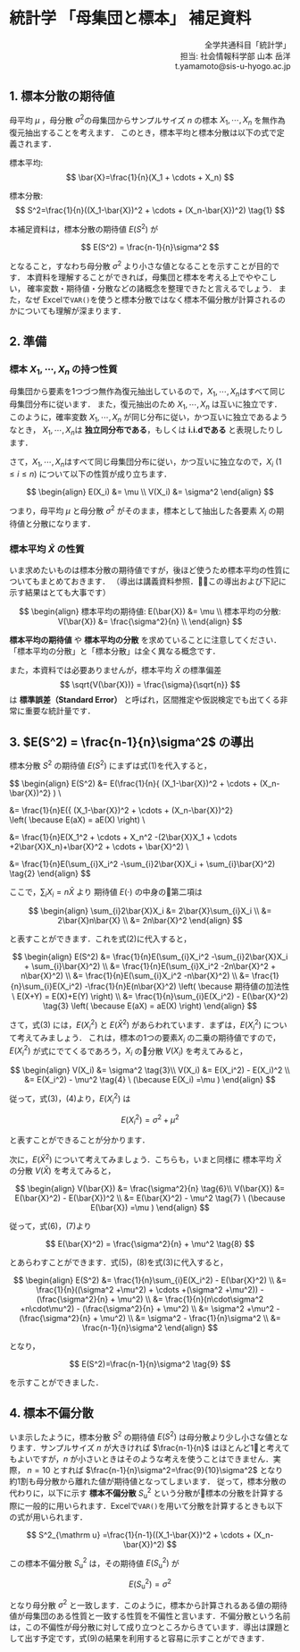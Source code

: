 # 統計学 「母集団と標本」 補足資料

<div style="text-align:right">
全学共通科目「統計学」 <br>
担当: 社会情報科学部 山本 岳洋 <br>
t.yamamoto@sis-u-hyogo.ac.jp
</div>

## 1. 標本分散の期待値

母平均 $\mu$ ，母分散 $\sigma^2$の母集団からサンプルサイズ $n$ の標本
$X_1, \cdots, X_n$ を無作為復元抽出することを考えます．
このとき，標本平均と標本分散は以下の式で定義されます．

標本平均:
$$
\bar{X}=\frac{1}{n}(X_1 + \cdots + X_n)
$$

標本分散:
$$
S^2=\frac{1}{n}((X_1-\bar{X})^2 + \cdots + (X_n-\bar{X})^2) \tag{1}
$$


本補足資料は，標本分散の期待値 $E(S^2)$ が

$$
E(S^2) = \frac{n-1}{n}\sigma^2
$$

となること，すなわち母分散 $\sigma^2$ より小さな値となることを示すことが目的です．
本資料を理解することができれば，母集団と標本を考える上でややこしい，
確率変数・期待値・分散などの諸概念を整理できたと言えるでしょう．
また，なぜ Excelで``VAR()``を使うと標本分散ではなく標本不偏分散が計算されるのかについても理解が深まります．


## 2. 準備

### 標本 $X_1, \cdots, X_n$ の持つ性質
母集団から要素を1つづつ無作為復元抽出しているので，$X_1, \cdots, X_n$はすべて同じ母集団分布に従います．
また，復元抽出のため $X_1, \cdots, X_n$ は互いに独立です．
このように，確率変数 $X_1, \cdots, X_n$ が同じ分布に従い，かつ互いに独立であるようなとき，
$X_1, \cdots, X_n$は **独立同分布である**，もしくは **i.i.dである** と表現したりします．

さて，$X_1, \cdots, X_n$はすべて同じ母集団分布に従い，かつ互いに独立なので，$X_i$ ($1\leq i\leq n$) について以下の性質が成り立ちます．

$$
\begin{align}
E(X_i) &= \mu  \\
V(X_i) &= \sigma^2
\end{align}
$$

つまり，母平均 $\mu$ と母分散 $\sigma^2$ がそのまま，標本として抽出した各要素 $X_i$ の期待値と分散になります．




### 標本平均 $\bar{X}$ の性質
いま求めたいものは標本分散の期待値ですが，後ほど使うため標本平均の性質についてもまとめておきます．
（導出は講義資料参照．この導出および下記に示す結果はとても大事です）

$$
\begin{align}
標本平均の期待値:  E(\bar{X}) &= \mu \\
標本平均の分散: V(\bar{X}) &= \frac{\sigma^2}{n} \\
\end{align}
$$

**標本平均の期待値** や **標本平均の分散** を求めていることに注意してください．「標本平均の分散」と「標本分散」は全く異なる概念です．

また，本資料では必要ありませんが，標本平均 $\bar{X}$ の標準偏差
$$
\sqrt{V(\bar{X})} = \frac{\sigma}{\sqrt{n}}
$$
は **標準誤差（Standard Error）** と呼ばれ，区間推定や仮説検定でも出てくる非常に重要な統計量です．


## 3. $E(S^2) = \frac{n-1}{n}\sigma^2$ の導出

標本分散 $S^2$ の期待値 $E(S^2)$ にまずは式(1)を代入すると，

$$
\begin{align}
E(S^2) &= E(\frac{1}{n}\{ (X_1-\bar{X})^2 + \cdots + (X_n-\bar{X})^2\} )  \\

 &= \frac{1}{n}E(\{ (X_1-\bar{X})^2 + \cdots + (X_n-\bar{X})^2\}  
 \left( \because E(aX) = aE(X) \right) \\

 &= \frac{1}{n}E(X_1^2 + \cdots + X_n^2 -(2\bar{X}X_1 + \cdots +2\bar{X}X_n)+\bar{X}^2 + \cdots + \bar{X}^2) \\

  &= \frac{1}{n}E(\sum_{i}X_i^2 -\sum_{i}2\bar{X}X_i + \sum_{i}\bar{X}^2)  \tag{2}
\end{align}
$$

ここで，$\sum_{i}X_i = n\bar{X}$ より 期待値 $E(\cdot)$ の中身の第二項は

$$
\begin{align}
\sum_{i}2\bar{X}X_i &= 2\bar{X}\sum_{i}X_i \\
 &= 2\bar{X}n\bar{X} \\
  &= 2n\bar{X}^2
\end{align}
$$

と表すことができます．これを式(2)に代入すると，

$$
\begin{align}
E(S^2) &=  \frac{1}{n}E(\sum_{i}X_i^2 -\sum_{i}2\bar{X}X_i + \sum_{i}\bar{X}^2) \\
&=  \frac{1}{n}E(\sum_{i}X_i^2 -2n\bar{X}^2 + n\bar{X}^2)  \\
 &=  \frac{1}{n}E(\sum_{i}X_i^2 -n\bar{X}^2) \\
&=  \frac{1}{n}\sum_{i}E(X_i^2) -\frac{1}{n}E(n\bar{X}^2)
\left( \because 期待値の加法性 \ E(X+Y) = E(X)+E(Y) \right)
\\
&=  \frac{1}{n}\sum_{i}E(X_i^2) - E(\bar{X}^2) \tag{3}
 \left( \because E(aX) = aE(X) \right)
\end{align}
$$

さて，式(3) には，$E(X_i^2)$ と $E(\bar{X}^2)$ があらわれています．まずは，$E(X_i^2)$ について考えてみましょう．
これは，標本の1つの要素$X_i$ の二乗の期待値ですので，$E(X_i^2)$ が式にでてくるであろう，$X_i$ の分散 $V(X_i)$ を考えてみると，

$$
\begin{align}
V(X_i) &= \sigma^2  \tag{3}\\
V(X_i) &= E(X_i^2) - E(X_i)^2 \\
&= E(X_i^2) - \mu^2 \tag{4}
 \ (\because E(X_i) =\mu )
\end{align}
$$

従って，式(3)，(4)より，$E(X_i^2)$ は

$$
E(X_i^2) = \sigma^2 + \mu^2 \tag{5}
$$

と表すことができることが分かります．

次に，$E(\bar{X}^2)$ について考えてみましょう．こちらも，いまと同様に 標本平均 $\bar{X}$ の分散 $V(\bar{X})$ を考えてみると，

$$
\begin{align}
V(\bar{X}) &= \frac{\sigma^2}{n} \tag{6}\\
V(\bar{X}) &= E(\bar{X}^2) - E(\bar{X})^2 \\
 &= E(\bar{X}^2) - \mu^2 \tag{7}
 \ (\because E(\bar{X}) =\mu )
\end{align}
$$

従って，式(6)，(7)より

$$
E(\bar{X}^2) = \frac{\sigma^2}{n} + \mu^2 \tag{8}
$$

とあらわすことができます．式(5)，(8)を式(3)に代入すると，


$$
\begin{align}
E(S^2) &= \frac{1}{n}\sum_{i}E(X_i^2) - E(\bar{X}^2) \\
&= \frac{1}{n}((\sigma^2 +\mu^2) + \cdots +(\sigma^2 +\mu^2)) - (\frac{\sigma^2}{n} + \mu^2) \\
&=  \frac{1}{n}(n\cdot\sigma^2 +n\cdot\mu^2) - (\frac{\sigma^2}{n} + \mu^2) \\
&= \sigma^2 +\mu^2 - (\frac{\sigma^2}{n} + \mu^2) \\
&= \sigma^2 - \frac{1}{n}\sigma^2 \\
&= \frac{n-1}{n}\sigma^2
\end{align}
$$

となり，

$$
E(S^2)=\frac{n-1}{n}\sigma^2 \tag{9}
$$

を示すことができました．


## 4. 標本不偏分散

いま示したように，標本分散 $S^2$ の期待値 $E(S^2)$ は母分散より少し小さな値となります．サンプルサイズ $n$ が大きければ $\frac{n-1}{n}$ はほとんど1と考えてもよいですが，$n$ が小さいときはそのような考えを使うことはできません．実際， $n=10$ とすれば $\frac{n-1}{n}\sigma^2=\frac{9}{10}\sigma^2$ となり約1割も母分散から離れた値が期待値となってしまいます． 従って，標本分散の代わりに，以下に示す **標本不偏分散** $S^2_{\mathrm u}$ という分散が標本の分散を計算する際に一般的に用いられます．Excelで`VAR()`を用いて分散を計算するときも以下の式が用いられます．

$$
S^2_{\mathrm u} =\frac{1}{n-1}((X_1-\bar{X})^2 + \cdots + (X_n-\bar{X})^2)
$$

この標本不偏分散 $S^2_{\mathrm u}$ は，その期待値  $E(S^2_{\mathrm u})$ が

$$
E(S^2_{\mathrm u})=\sigma^2
$$

となり母分散 $\sigma^2$ と一致します．このように，標本から計算されるある値の期待値が母集団のある性質と一致する性質を不偏性と言います．不偏分散という名前は，この不偏性が母分散に対して成り立つところからきています．導出は課題として出す予定です，式(9)の結果を利用すると容易に示すことができます．
